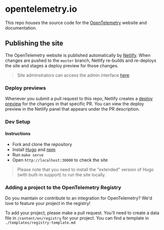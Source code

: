 # opentelemetry.io

This repo houses the source code for the
[OpenTelemetry](https://opentelemetry.io) website and documentation.

## Publishing the site

The OpenTelemetry website is published automatically by
[Netlify](https://netlify.com). When changes are pushed to the `master` branch,
Netlify re-builds and re-deploys the site and stages a deploy preview for those
changes.

> Site adminstrators can access the admin interface
> [here](https://app.netlify.com/sites/opentelemetry/overview).

### Deploy previews

Whenever you submit a pull request to this repo, Netlify creates a [deploy
preview](https://www.netlify.com/blog/2016/07/20/introducing-deploy-previews-in-netlify/)
for the changes in that specific PR. You can view the deploy preview in the
Netlify panel that appears under the PR description.

### Dev Setup

#### Instructions

* Fork and clone the repository
* Install [Hugo](https://gohugo.io/getting-started/installing/#quick-install) and [npm](https://npmjs.com)
* Run `make serve`
* Open `http://localhost:30000` to check the site

> Please note that you need to install the "extended" version of Hugo (with
> built-in support) to run the site locally.

### Adding a project to the OpenTelemetry Registry

Do you maintain or contribute to an integration for OpenTelemetry? We'd love to
feature your project in the registry!

To add your project, please make a pull request. You'll need to create a data
file in `/content/en/registry` for your project. You can find a template in `./templates/registry-template.md`